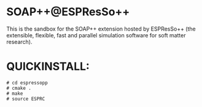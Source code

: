 SOAP++@ESPResSo++
=================

This is the sandbox for the SOAP++ extension hosted by ESPResSo++ (the extensible, flexible, fast and parallel simulation software for
soft matter research).

QUICKINSTALL:
=============

```
# cd espressopp
# cmake .
# make
# source ESPRC
```

